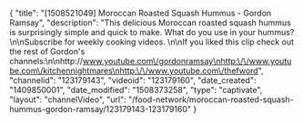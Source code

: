 {
    "title": "[1508521049] Moroccan Roasted Squash Hummus - Gordon Ramsay",
    "description": "This delicious Moroccan roasted squash hummus is surprisingly  simple and quick to make. What do you use in your hummus? \n\nSubscribe for weekly cooking videos. \n\nIf you liked this clip check out the rest of Gordon's channels:\n\nhttp:\/\/www.youtube.com\/gordonramsay\nhttp:\/\/www.youtube.com\/kitchennightmares\nhttp:\/\/www.youtube.com\/thefword",
    "channelid": "123179143",
    "videoid": "123179160",
    "date_created": "1409850001",
    "date_modified": "1508373258",
    "type": "captivate",
    "layout": "channelVideo",
    "url": "\/food-network\/moroccan-roasted-squash-hummus-gordon-ramsay\/123179143-123179160"
}